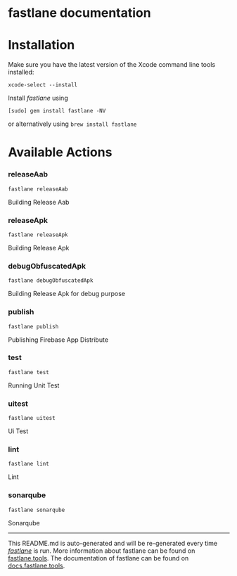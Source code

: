fastlane documentation
================
# Installation

Make sure you have the latest version of the Xcode command line tools installed:

```
xcode-select --install
```

Install _fastlane_ using
```
[sudo] gem install fastlane -NV
```
or alternatively using `brew install fastlane`

# Available Actions
### releaseAab
```
fastlane releaseAab
```
Building Release Aab
### releaseApk
```
fastlane releaseApk
```
Building Release Apk
### debugObfuscatedApk
```
fastlane debugObfuscatedApk
```
Building Release Apk for debug purpose
### publish
```
fastlane publish
```
Publishing Firebase App Distribute
### test
```
fastlane test
```
Running Unit Test
### uitest
```
fastlane uitest
```
Ui Test
### lint
```
fastlane lint
```
Lint
### sonarqube
```
fastlane sonarqube
```
Sonarqube

----

This README.md is auto-generated and will be re-generated every time [_fastlane_](https://fastlane.tools) is run.
More information about fastlane can be found on [fastlane.tools](https://fastlane.tools).
The documentation of fastlane can be found on [docs.fastlane.tools](https://docs.fastlane.tools).
